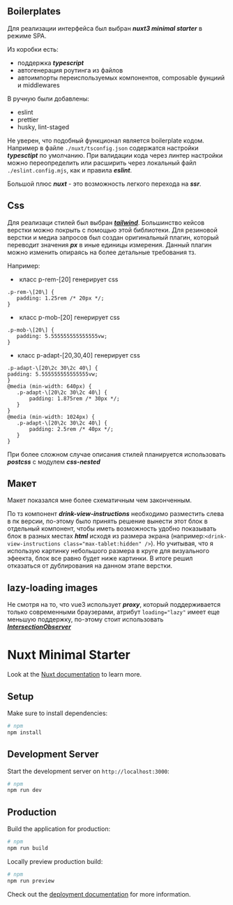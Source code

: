 ## Boilerplates

Для реализации интерфейса был выбран **_nuxt3 minimal starter_** в режиме SPA.

Из коробки есть:

- поддержка **_typescript_**
- автогенерация роутинга из файлов
- автоимпорты переиспользуемых компонентов, composable фунциий и middlewares

В ручную были добавлены:

- eslint
- prettier
- husky, lint-staged

Не уверен, что подобный функционал является boilerplate кодом.
Например в файлe `./nuxt/tsconfig.json` содержатся настройки **_typesctipt_** по умолчанию. При валидации кода через линтер настройки можно переопределить или расширить через локальный файл `./eslint.config.mjs`, как и правила **_eslint_**. 

Большой плюс **_nuxt_** - это возможность легкого перехода на **_ssr_**.

## Css

Для реализаци стилей был выбран **_[tailwind](https://tailwindcss.com/)_**.
Большинство кейсов верстки можно покрыть с помощью этой библиотеки.
Для резиновой верстки и медиа запросов был создан оригинальный плагин, который переводит значения **_px_** в иные единицы измерения.
Данный плагин можно изменить опираясь на более детальные требования тз.

Например:

-  класс p-rem-[20] генерирует css

```
.p-rem-\[20\] {
   padding: 1.25rem /* 20px */;
}
```

-  класс p-mob-[20] генерирует css

```
.p-mob-\[20\] {
   padding: 5.555555555555555vw;
}
```

- класс p-adapt-[20,30,40] генерирует css

```
.p-adapt-\[20\2c 30\2c 40\] {
padding: 5.555555555555555vw;
}
@media (min-width: 640px) {
   .p-adapt-\[20\2c 30\2c 40\] {
       padding: 1.875rem /* 30px */;
   }
}
@media (min-width: 1024px) {
   .p-adapt-\[20\2c 30\2c 40\] {
       padding: 2.5rem /* 40px */;
   }
}
```

При более сложном случае описания стилей планируется использовать **_postcss_** c модулем **_css-nested_**

## Макет 

Макет показался мне более схематичным чем законченным.

По тз компонент **_drink-view-instructions_** необходимо разместить слева в пк версии, по-этому было принять решение вынести этот блок в отдельный компонент, чтобы иметь возможность удобно показывать блок в разных местах **_html_** исходя из размера экрана (например:```<drink-view-instructions class="max-tablet:hidden" />```). Но учитывая, что я использую картинку небольшого размера в круге для визуального эфеекта, блок все равно будет ниже картинки. В итоге решил отказаться от дублирования на данном этапе верстки.

## lazy-loading images

Не смотря на то, что vue3 использует **_proxy_**, который поддерживается только современными браузерами, атрибут `loading="lazy"` имеет еще меньшую поддержку, по-этому стоит использовать **_[IntersectionObserver](https://developer.mozilla.org/en-US/docs/Web/API/Intersection_Observer_API)_**

# Nuxt Minimal Starter

Look at the [Nuxt documentation](https://nuxt.com/docs/getting-started/introduction) to learn more.

## Setup

Make sure to install dependencies:

```bash
# npm
npm install
```

## Development Server

Start the development server on `http://localhost:3000`:

```bash
# npm
npm run dev
```

## Production

Build the application for production:

```bash
# npm
npm run build
```

Locally preview production build:

```bash
# npm
npm run preview
```

Check out the [deployment documentation](https://nuxt.com/docs/getting-started/deployment) for more information.
